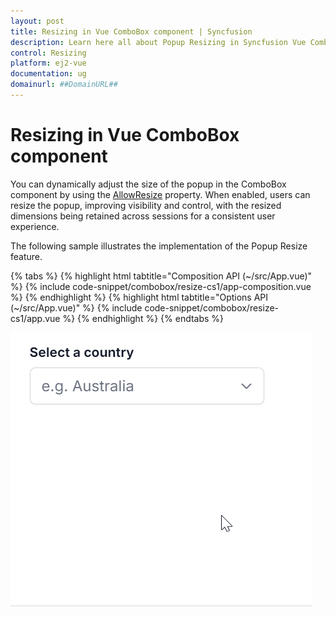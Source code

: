 ```yaml
---
layout: post
title: Resizing in Vue ComboBox component | Syncfusion
description: Learn here all about Popup Resizing in Syncfusion Vue ComboBox component of Syncfusion Essential JS 2 and more.
control: Resizing 
platform: ej2-vue
documentation: ug
domainurl: ##DomainURL##
---
```


# Resizing in Vue ComboBox component

You can dynamically adjust the size of the popup in the ComboBox component by using the [AllowResize](https://ej2.syncfusion.com/vue/documentation/api/combo-box/#allowresize) property. When enabled, users can resize the popup, improving visibility and control, with the resized dimensions being retained across sessions for a consistent user experience.

The following sample illustrates the implementation of the Popup Resize feature.

{% tabs %}
{% highlight html tabtitle="Composition API (~/src/App.vue)" %}
{% include code-snippet/combobox/resize-cs1/app-composition.vue %}
{% endhighlight %}
{% highlight html tabtitle="Options API (~/src/App.vue)" %}
{% include code-snippet/combobox/resize-cs1/app.vue %}
{% endhighlight %}
{% endtabs %}
        

![Resizing in ComboBox Component](../images/combobox-resize.gif)